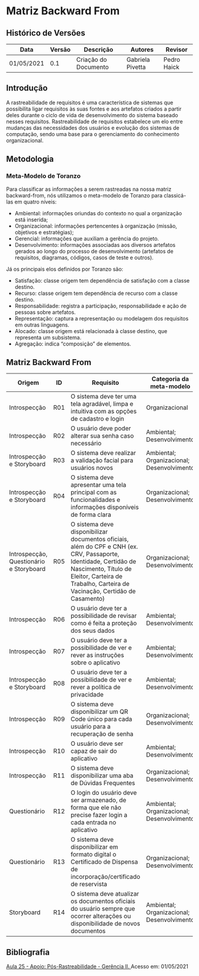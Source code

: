 # Matriz Backward From

## Histórico de Versões

| Data       | Versão | Descrição                        | Autores               | Revisor          |
| ---------- | ------ | -------------------------------- | --------------------- | ---------------- |
| 01/05/2021 | 0.1    | Criação do Documento             | Gabriela Pivetta      | Pedro Haick      |

## Introdução

<p text-align='justify'>A rastreabilidade de requisitos é uma característica de sistemas que possibilita ligar requisitos às suas fontes e aos artefatos criados a partir deles durante o ciclo de vida de desenvolvimento do sistema baseado nesses requisitos. Rastreabilidade de requisitos estabelece um elo entre mudanças das necessidades dos usuários e evolução dos sistemas de computação, sendo uma base para o gerenciamento do conhecimento organizacional.</p>

## Metodologia

### Meta-Modelo de Toranzo

<p text-align='justify'>Para classificar as informações a serem rastreadas na nossa matriz backward-from, nós utilizamos o meta-modelo de Toranzo para classicá-las em quatro níveis:</p>

- Ambiental: informações oriundas do contexto no qual a organização está inserida;
- Organizacional: informações pertencentes à organização (missão, objetivos e estratégias);
- Gerencial: informações que auxiliam a gerência do projeto.
- Desenvolvimento: informações associadas aos diversos artefatos gerados ao longo do processo de desenvolvimento (artefatos de requisitos, diagramas, códigos, casos de teste e outros).

Já os principais elos definidos por Toranzo são:

- Satisfação: classe origem tem dependência de satisfação com a classe destino.
- Recurso: classe origem tem dependência de recurso com a classe destino.
- Responsabilidade: registra a participação, responsabilidade e ação de pessoas sobre artefatos.
- Representação: captura a representação ou modelagem dos requisitos em outras linguagens.
- Alocado: classe origem está relacionada à classe destino, que representa um subsistema.
- Agregação: indica “composição” de elementos.


## Matriz Backward From

| Origem | ID  | Requisito | Categoria da meta-modelo | Tipo de elo |
| ------ | --- | --------- | ------------------------ | ----------- |
| Introspecção | R01 | O sistema deve ter uma tela agradável, limpa e intuitiva com as opções de cadastro e login | Organizacional | Representação |
| Introspecção | R02 | O usuário deve poder alterar sua senha caso necessário | Ambiental; Desenvolvimento | Representação |
| Introspecção e Storyboard | R03 | O sistema deve realizar a validação facial para usuários novos | Ambiental; Organizacional; Desenvolvimento | Representação |
| Introspecção e Storyboard | R04 | O sistema deve apresentar uma tela principal com as funcionalidades e informações disponíveis de forma clara | Organizacional; Desenvolvimento | Representação |
| Introspecção, Questionário e Storyboard | R05 | O sistema deve disponibilizar documentos oficiais, além do CPF e CNH (ex. CRV, Passaporte, Identidade, Certidão de Nascimento, Título de Eleitor, Carteira de Trabalho, Carteira de Vacinação, Certidão de Casamento) | Organizacional; Desenvolvimento | Representação |
| Introspecção | R06 | O usuário deve ter a possibilidade de revisar como é feita a proteção dos seus dados | Ambiental; Desenvolvimento | Representação |
| Introspecção | R07 | O usuário deve ter a possibilidade de ver e rever as instruções sobre o aplicativo | Ambiental; Desenvolvimento | Representação |
| Introspecção e Storyboard | R08 | O usuário deve ter a possibilidade de ver e rever a política de privacidade | Ambiental; Desenvolvimento | Representação |
| Introspecção | R09 | O sistema deve disponibilizar um QR Code único para cada usuário para a recuperação de senha | Organizacional; Desenvolvimento | Representação |
| Introspecção | R10 | O usuário deve ser capaz de sair do aplicativo | Ambiental; Desenvolvimento | Representação |
| Introspecção | R11 | O sistema deve disponibilizar uma aba de Dúvidas Frequentes | Organizacional; Desenvolvimento | Representação |
| Questionário | R12 | O login do usuário deve ser armazenado, de forma que ele não precise fazer login a cada entrada no aplicativo | Ambiental; Organizacional; Desenvolvimento | Representação |
| Questionário | R13 | O sistema deve disponibilizar em formato digital o Certificado de Dispensa de incorporação/certificado de reservista | Organizacional; Desenvolvimento | Representação |
| Storyboard | R14 | O sistema deve atualizar os documentos oficiais do usuário sempre que ocorrer alterações ou disponibilidade de novos documentos | Ambiental; Organizacional; Desenvolvimento | Representação |

## Bibliografia

<p text-align='justify'><a href="https://www.youtube.com/watch?v=2vokkbYeX8U&ab_channel=Andr%C3%A9BarrosdeSales">Aula 25 - Apoio: Pós-Rastreabilidade - Gerência II. </a>Acesso em: 01/05/2021 </p>